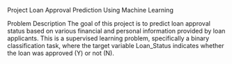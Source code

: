 Project
Loan Approval Prediction Using Machine Learning

Problem Description
The goal of this project is to predict loan approval status based on various financial and personal information provided by loan applicants. This is a supervised learning problem, specifically a binary classification task, where the target variable Loan_Status indicates whether the loan was approved (Y) or not (N).
